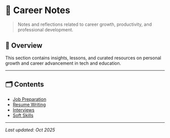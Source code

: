 # 💼 Career Notes

> Notes and reflections related to career growth, productivity, and professional development.

## 📘 Overview
This section contains insights, lessons, and curated resources on personal growth and career advancement in tech and education.

---

## 🗂️ Contents
- [Job Preparation](job-prep.md)
- [Resume Writing](resume.md)
- [Interviews](interviews.md)
- [Soft Skills](soft-skills.md)

---

_Last updated: Oct 2025_
